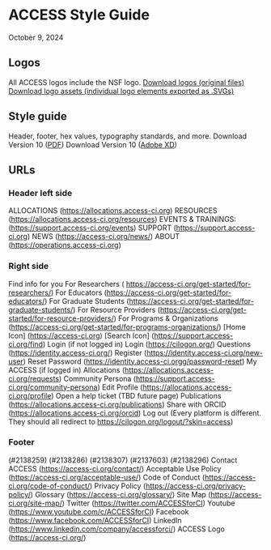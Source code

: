 # ACCESS Style Guide

October 9, 2024

## Logos

All ACCESS logos include the NSF logo.
[Download logos (original files)](https://github.com/access-ci-org/Web_and_Branding/tree/master/logos/logos.zip)
[Download logo assets (individual logo elements exported as .SVGs)](https://github.com/access-ci-org/Web_and_Branding/tree/master/logos)

## Style guide

Header, footer, hex values, typography standards, and more. Download Version 10 ([PDF](https://github.com/access-ci-org/Web_and_Branding/blob/master/access-style-guide-10.pdf)) Download Version 10 ([Adobe XD](https://github.com/access-ci-org/Web_and_Branding/blob/master/access-style-guide-10.xd))

## URLs

### Header left side

ALLOCATIONS (https://allocations.access-ci.org)
RESOURCES (https://allocations.access-ci.org/resources)
EVENTS & TRAININGS: (https://support.access-ci.org/events)
SUPPORT (https://support.access-ci.org)
NEWS (https://access-ci.org/news/)
ABOUT (https://operations.access-ci.org)

### Right side

Find info for you
For Researchers ( https://access-ci.org/get-started/for-researchers/)
For Educators (https://access-ci.org/get-started/for-educators/)
For Graduate Students (https://access-ci.org/get-started/for-graduate-students/)
For Resource Providers (https://access-ci.org/get-started/for-resource-providers/)
For Programs & Organizations (https://access-ci.org/get-started/for-programs-organizations/)
[Home Icon] (https://access-ci.org)
[Search Icon] (https://support.access-ci.org/find)
Login (if not logged in)
Login (https://cilogon.org/)
Questions (https://identity.access-ci.org/)
Register (https://identity.access-ci.org/new-user)
Reset Password (https://identity.access-ci.orgg/password-reset)
My ACCESS (if logged in)
Allocations (https://allocations.access-ci.org/requests)
Community Persona (https://support.access-ci.org/community-persona)
Edit Profile (https://allocations.access-ci.org/profile)
Open a help ticket (TBD future page)
Publications (https://allocations.access-ci.org/publications)
Share with ORCID (https://allocations.access-ci.org/orcid)
Log out (Every platform is different. They should all redirect to https://cilogon.org/logout/?skin=access)

### Footer

(#2138259)
(#2138286)
(#2138307)
(#2137603)
(#2138296)
Contact ACCESS (https://access-ci.org/contact/)
Acceptable Use Policy (https://access-ci.org/acceptable-use/)
Code of Conduct (https://access-ci.org/code-of-conduct/)
Privacy Policy (https://access-ci.org/privacy-policy/)
Glossary (https://access-ci.org/glossary/)
Site Map (https://access-ci.org/site-map/)
Twitter (https://twitter.com/ACCESSforCI)
Youtube (https://www.youtube.com/c/ACCESSforCI)
Facebook (https://www.facebook.com/ACCESSforCI)
LinkedIn (https://www.linkedin.com/company/accessforci/)
ACCESS Logo (https://access-ci.org/)
